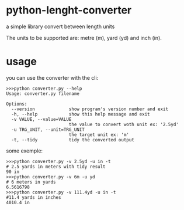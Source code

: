 python-lenght-converter
=======================

a simple library convert between length units


The units to be supported are: metre (m), yard (yd) and inch (in).


usage
=======

you can use the converter with the cli:

    >>>python converter.py --help
    Usage: converter.py filename
    
    Options:
      --version             show program's version number and exit
      -h, --help            show this help message and exit
      -v VALUE, --value=VALUE
                            the value to convert woth unit ex: '2.5yd'
      -u TRG_UNIT, --unit=TRG_UNIT
                            the target unit ex: 'm'
      -t, --tidy            tidy the converted output

some exemple:
    
    >>>python converter.py -v 2.5yd -u in -t
    # 2.5 yards in meters with tidy result
    90 in
    >>>python converter.py -v 6m -u yd
    # 6 meters in yards
    6.5616798   
    >>>python converter.py -v 111.4yd -u in -t
    #11.4 yards in inches
    4010.4 in
    

